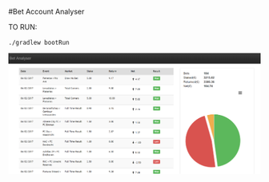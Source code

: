 #Bet Account Analyser

TO RUN:
```
./gradlew bootRun
```

![Alt text](/Capture.PNG?raw=true "Optional Title")
